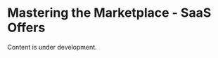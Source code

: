 # Mastering the Marketplace - SaaS Offers

Content is under development.

<!-- - [Module 2 Lab](./module2/README.md) -->
<!-- - [Module 4 Lab](./module4/README.md) -->
